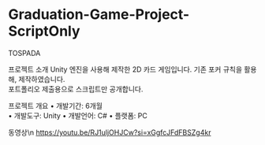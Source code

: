 # Graduation-Game-Project-ScriptOnly
TOSPADA

프로젝트 소개
Unity 엔진을 사용해 제작한 2D 카드 게임입니다. 기존 포커 규칙을 활용해, 제작하였습니다.<br/>
포트폴리오 제출용으로 스크립트만 공개합니다.

프로젝트 개요
• 개발기간: 6개월<br/>
• 개발도구: Unity
• 개발언어: C#
• 플랫폼: PC

동영상\n
https://youtu.be/RJ1uljOHJCw?si=xGgfcJFdFBSZg4kr
